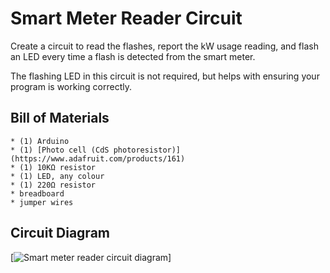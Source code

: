 # Smart Meter Reader Circuit

Create a circuit to read the flashes, report the kW usage reading, and flash an LED every time a flash is detected from the smart meter.

The flashing LED in this circuit is not required, but helps with ensuring your program is working correctly.


## Bill of Materials

	* (1) Arduino
	* (1) [Photo cell (CdS photoresistor)](https://www.adafruit.com/products/161)
	* (1) 10KΩ resistor
	* (1) LED, any colour
	* (1) 220Ω resistor
	* breadboard
	* jumper wires


## Circuit Diagram

[![Smart meter reader circuit diagram](docs/images/smart_meter_reader_circuit_diagram.png)]
